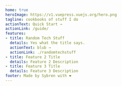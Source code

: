 ```yaml
---
home: true
heroImage: https://v1.vuepress.vuejs.org/hero.png
tagline: cookbooks of stuff I do
actionText: Quick Start →
actionLink: /guide/
features:
- title: Random Tech Stuff
  details: Yes what the title says.
  actionText: blub →
  actionLink: ./randomtechstuff
- title: Feature 2 Title
  details: Feature 2 Description
- title: Feature 3 Title
  details: Feature 3 Description
footer: Made by Sybren with ❤️
---
```

